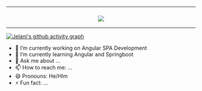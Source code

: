 <!-- ### Hi there 👋 -->
</h3>

---

<h3 align="center">
	<img src="https://github-readme-stats.vercel.app/api?username=GeloneJT&count_private=true&show_icons=true&hide=prs&include_all_commits=true&theme=react-dark" />
</h3>

---
[![Jelani's github activity graph](https://activity-graph.herokuapp.com/graph?username=GeloneJT&theme=react-dark)](https://github.com/ashutosh00710/github-readme-activity-graph)

- 🔭 I’m currently working on Angular SPA Development
- 🌱 I’m currently learning Angular and Springboot
- 💬 Ask me about ...
- 📫 How to reach me: ...
- 😄 Pronouns: He/HIm
- ⚡ Fun fact: ...
